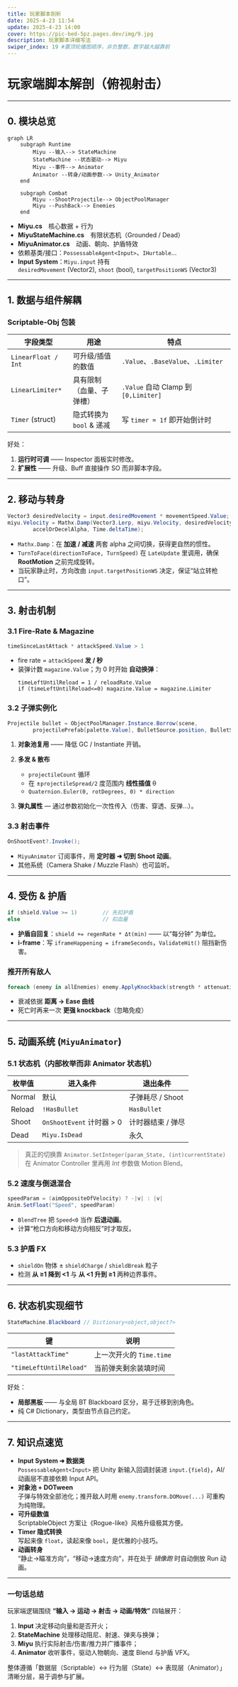 ```yaml
---
title: 玩家脚本剖析
date: 2025-4-23 11:54
update: 2025-4-23 14:00
cover: https://pic-bed-5pz.pages.dev/img/9.jpg
description: 玩家脚本详细写法
swiper_index: 19 #置顶轮播图顺序，非负整数，数字越大越靠前
---
```


# 玩家端脚本解剖（俯视射击）

---

## 0. 模块总览

```mermaid
graph LR
    subgraph Runtime
        Miyu --输入--> StateMachine
        StateMachine --状态驱动--> Miyu
        Miyu --事件--> Animator
        Animator --转身/动画参数--> Unity_Animator
    end
    
    subgraph Combat
        Miyu --ShootProjectile--> ObjectPoolManager
        Miyu --PushBack--> Enemies
    end
```

* **Miyu.cs** 核心数据 + 行为  
* **MiyuStateMachine.cs** 有限状态机（Grounded / Dead）  
* **MiyuAnimator.cs** 动画、朝向、护盾特效  
* 依赖基类/接口：`PossessableAgent<Input>`、`IHurtable`…  
* **Input System**：`Miyu.input` 持有  
  `desiredMovement` (Vector2), `shoot` (bool), `targetPositionWS` (Vector3)

---

## 1. 数据与组件解耦

### Scriptable-Obj 包装

| 字段类型                 | 用途                         | 特点                           |
|--------------------------|------------------------------|--------------------------------|
| `LinearFloat / Int`      | 可升级/插值的数值            | `.Value`、`.BaseValue`、`.Limiter` |
| `LinearLimiter*`         | 具有限制（血量、子弹槽）     | `.Value` 自动 Clamp 到 `[0,Limiter]` |
| `Timer` (struct)         | 隐式转换为 `bool` & 递减     | 写 `timer = 1f` 即开始倒计时    |

好处：  
1. **运行时可调** —— Inspector 面板实时修改。  
2. **扩展性** —— 升级、Buff 直接操作 SO 而非脚本字段。

---

## 2. 移动与转身

```csharp
Vector3 desiredVelocity = input.desiredMovement * movementSpeed.Value;
miyu.Velocity = Mathx.Damp(Vector3.Lerp, miyu.Velocity, desiredVelocity,
        accelOrDecelAlpha, Time.deltaTime);
```

* `Mathx.Damp`：在 **加速 / 减速** 两套 alpha 之间切换，获得更自然的惯性。  
* `TurnToFace(directionToFace, TurnSpeed)` 在 `LateUpdate` 里调用，确保 **RootMotion** 之前完成旋转。  
* 当玩家静止时，方向改由 `input.targetPositionWS` 决定，保证“站立转枪口”。

---

## 3. 射击机制

### 3.1 Fire-Rate & Magazine

```csharp
timeSinceLastAttack * attackSpeed.Value > 1
```

* fire rate = `attackSpeed` **发 / 秒**  
* 装弹计数 `magazine.Value`；为 0 时开始 **自动换弹**：
  ```
  timeLeftUntilReload = 1 / reloadRate.Value
  if (timeLeftUntilReload<=0) magazine.Value = magazine.Limiter
  ```

### 3.2 子弹实例化

```csharp
Projectile bullet = ObjectPoolManager.Instance.Borrow(scene,
        projectilePrefab[palette.Value], BulletSource.position, BulletSource.rotation);
```

1. **对象池复用** —— 降低 GC / Instantiate 开销。  
2. **多发 & 散布**  
   * `projectileCount` 循环  
   * 在 ±`projectileSpread/2` 度范围内 **线性插值** θ  
   * `Quaternion.Euler(0, rotDegrees, 0) * direction`

3. **弹丸属性** — 通过参数初始化一次性传入（伤害、穿透、反弹…）。

### 3.3 射击事件

```csharp
OnShootEvent?.Invoke();
```

* `MiyuAnimator` 订阅事件，用 **定时器 ➜ 切到 Shoot 动画**。  
* 其他系统（Camera Shake / Muzzle Flash）也可监听。

---

## 4. 受伤 & 护盾

```csharp
if (shield.Value >= 1)        // 先扣护盾
else                          // 扣血量
```

* **护盾自回复**：`shield += regenRate * Δt(min)` —— 以“每分钟” 为单位。  
* **i-frame**：写 `iframeHappening = iframeSeconds`，`ValidateHit()` 阻挡新伤害。

### 推开所有敌人

```csharp
foreach (enemy in allEnemies) enemy.ApplyKnockback(strength * attenuation, dir);
```

* 衰减依据 **距离 → Ease 曲线**  
* 死亡时再来一次 **更强 knockback**（忽略免疫）

---

## 5. 动画系统 (`MiyuAnimator`)

### 5.1 状态机（内部枚举而非 Animator 状态机）

| 枚举值   | 进入条件                           | 退出条件 |
|----------|------------------------------------|----------|
| Normal   | 默认                               | 子弹耗尽 / Shoot |
| Reload   | `!HasBullet`                       | `HasBullet` |
| Shoot    | `OnShootEvent` 计时器 > 0          | 计时器结束 / 弹尽 |
| Dead     | `Miyu.IsDead`                      | 永久     |

> 真正的切换靠 `Animator.SetInteger(param_State, (int)currentState)`  
> 在 Animator Controller 里再用 *Int* 参数做 Motion Blend。

### 5.2 速度与倒退混合

```csharp
speedParam = (aimOppositeOfVelocity) ? -|v| : |v|
Anim.SetFloat("Speed", speedParam)
```

* `BlendTree` 把 `Speed<0` 当作 **后退动画**。  
* 计算“枪口方向和移动方向相反”时才取反。

### 5.3 护盾 FX

* `shieldOn` 物体 ± `shieldCharge` / `shieldBreak` 粒子  
* 检测 **从 ≥1 降到 <1** 与 **从 <1 升到 ≥1** 两种边界事件。

---

## 6. 状态机实现细节

```csharp
StateMachine.Blackboard // Dictionary<object,object?>
```

| 键                | 说明                 |
|------------------|----------------------|
| `"lastAttackTime"` | 上一次开火的 `Time.time` |
| `"timeLeftUntilReload"` | 当前弹夹剩余装填时间 |

好处：  
* **局部黑板** —— 与全局 BT Blackboard 区分，易于迁移到别角色。  
* 纯 C# Dictionary，类型由节点自己约定。

---

## 7. 知识点速览

* **Input System ➜ 数据类**  
  `PossessableAgent<Input>` 把 Unity 新输入回调封装进 `input.{field}`，AI/动画层不直接依赖 Input API。  
* **对象池 + DOTween**  
  子弹与特效全部池化；推开敌人时用 `enemy.transform.DOMove(...)` 可重构为纯物理。  
* **可升级数值**  
  ScriptableObject 方案让《Rogue-like》风格升级极其方便。  
* **Timer 隐式转换**  
  写起来像 `float`，读起来像 `bool`，是优雅的小技巧。  
* **动画转身**  
  “静止→瞄准方向”，“移动→速度方向”，并在处于 *镜像跑* 时自动倒放 Run 动画。

---

### 一句话总结

玩家端逻辑围绕 **“输入 → 运动 → 射击 → 动画/特效”** 四轴展开：  
1. **Input** 决定移动向量和是否开火；  
2. **StateMachine** 处理移动阻尼、射速、弹夹与换弹；  
3. **Miyu** 执行实际射击/伤害/推力并广播事件；  
4. **Animator** 收听事件，驱动人物朝向、速度 Blend 与护盾 VFX。  

整体遵循「数据层（Scriptable）↔ 行为层（State）↔ 表现层（Animator）」清晰分层，易于调参与扩展。